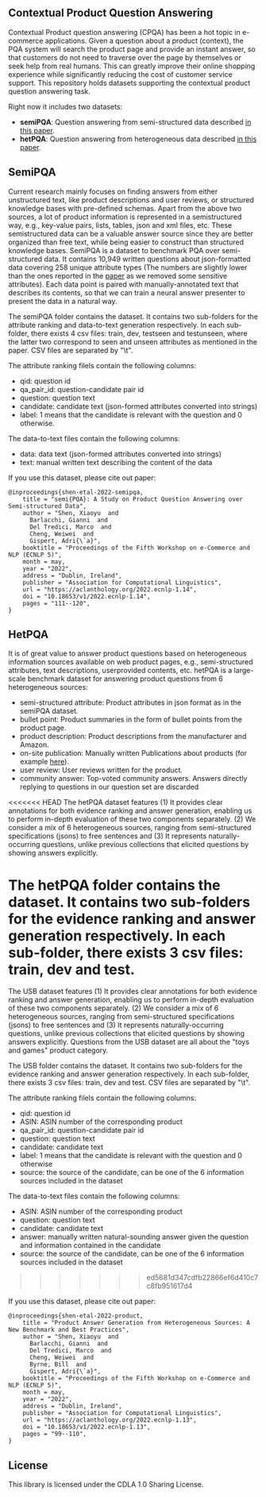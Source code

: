 ## Contextual Product Question Answering

Contextual Product question answering (CPQA) has been a hot topic in e-commerce applications. Given a question about a product (context), the PQA system will search the product page and provide an instant answer, so that customers do not need to traverse over the page by themselves or seek help from real humans.
This can greatly improve their online shopping experience while significantly reducing the cost of customer service support.
This repository holds datasets supporting the contextual product question answering task.

Right now it includes two datasets:

* **semiPQA**: Question answering from semi-structured data described [in this paper](https://aclanthology.org/2022.ecnlp-1.14.pdf).
* **hetPQA**: Question answering from heterogeneous data described [in this paper](https://aclanthology.org/2022.ecnlp-1.13.pdf).

## SemiPQA

Current research mainly focuses on finding answers from either unstructured text, like product descriptions and user reviews, or structured
knowledge bases with pre-defined schemas. Apart from the above two sources, a lot of product information is represented in a semistructured way, e.g., key-value pairs, lists, tables, json and xml files, etc. These semistructured data can be a valuable answer source since they are better organized than free text, while being easier to construct than structured knowledge bases.  SemiPQA is a dataset to benchmark PQA over semi-structured data. It contains 10,949 written questions about json-formatted data covering 258 unique attribute types (The numbers are slightly lower than the ones reported in the [paper](https://aclanthology.org/2022.ecnlp-1.14.pdf) as we removed some sensitive attributes). Each data point is paired with manually-annotated text that describes its contents, so that we can train a neural answer presenter to present the data in a natural way.


The semiPQA folder contains the dataset. It contains two sub-folders for the attribute ranking and data-to-text generation respectively. In each sub-folder, there exists 4 csv files: train, dev, testseen and testunseen, where the latter two correspond to seen and unseen attributes as mentioned in the paper. CSV files are separated by "\t". 

The attribute ranking filels contain the following columns:
* qid: question id
* qa_pair_id: question-candidate pair id
* question: question text
* candidate: candidate text (json-formed attributes converted into strings)
* label: 1 means that the candidate is relevant with the  question and 0 otherwise.

The data-to-text files contain the  following columns:
* data: data text (json-formed attributes converted into strings)
* text: manual written text describing the content of the data

If you use this dataset, please cite out paper:

```
@inproceedings{shen-etal-2022-semipqa,
    title = "semi{PQA}: A Study on Product Question Answering over Semi-structured Data",
    author = "Shen, Xiaoyu  and
      Barlacchi, Gianni  and
      Del Tredici, Marco  and
      Cheng, Weiwei  and
      Gispert, Adri{\`a}",
    booktitle = "Proceedings of the Fifth Workshop on e-Commerce and NLP (ECNLP 5)",
    month = may,
    year = "2022",
    address = "Dublin, Ireland",
    publisher = "Association for Computational Linguistics",
    url = "https://aclanthology.org/2022.ecnlp-1.14",
    doi = "10.18653/v1/2022.ecnlp-1.14",
    pages = "111--120",
}
```
## HetPQA

It is of great value to answer product questions based on heterogeneous information sources available on web product pages, e.g., semi-structured attributes, text descriptions, userprovided contents, etc. hetPQA is a large-scale benchmark dataset for answering product questions from 6 heterogeneous sources:
* semi-structured attribute: Product attributes in json format as in the semiPQA dataset.
* bullet point: Product summaries in the form of bullet points from the product page.
* product description: Product descriptions from the manufacturer and Amazon.
* on-site publication: Manually written Publications about products (for example [here](https://www.amazon.com/ospublishing/story/14423b91-4203-413e-a885-6005dca8d68e)).
* user review: User reviews written for the product.
* community answer: Top-voted community answers. Answers directly replying to questions in our question set are discarded

<<<<<<< HEAD
The hetPQA dataset features (1) It provides clear annotations for both evidence ranking and answer generation, enabling us to perform in-depth evaluation of these two components separately. (2) We consider a mix of 6 heterogeneous sources, ranging from semi-structured specifications (jsons) to free sentences and (3) It represents naturally-occurring questions, unlike previous collections that elicited questions by showing answers explicitly.

The hetPQA folder contains the dataset. It contains two sub-folders for the evidence ranking and answer generation respectively. In each sub-folder, there exists 3 csv files: train, dev and test.
=======
The USB dataset features (1) It provides clear annotations for both evidence ranking and answer generation, enabling us to perform in-depth evaluation of these two components separately. (2) We consider a mix of 6 heterogeneous sources, ranging from semi-structured specifications (jsons) to free sentences and (3) It represents naturally-occurring questions, unlike previous collections that elicited questions by showing answers explicitly. Questions from the USB dataset are all about the "toys and games" product category.

The USB folder contains the dataset. It contains two sub-folders for the evidence ranking and answer generation respectively. In each sub-folder, there exists 3 csv files: train, dev and test. CSV files are separated by "\t". 

The attribute ranking filels contain the following columns:
* qid: question id
* ASIN: ASIN number of the corresponding product
* qa_pair_id: question-candidate pair id
* question: question text
* candidate: candidate text
* label: 1 means that the candidate is relevant with the  question and 0 otherwise
* source: the source of the candidate, can be one of the 6 information sources included in the dataset

The data-to-text files contain the  following columns:
* ASIN: ASIN number of the corresponding product
* question: question text
* candidate: candidate text
* answer: manually written natural-sounding answer given the question and information contained in the candidate
* source: the source of the candidate, can be one of the 6 information sources included in the dataset
>>>>>>> ed5681d347cdfb22866ef6d410c7c8fb951617d4

If you use this dataset, please cite out paper:

```
@inproceedings{shen-etal-2022-product,
    title = "Product Answer Generation from Heterogeneous Sources: A New Benchmark and Best Practices",
    author = "Shen, Xiaoyu  and
      Barlacchi, Gianni  and
      Del Tredici, Marco  and
      Cheng, Weiwei  and
      Byrne, Bill  and
      Gispert, Adri{\`a}",
    booktitle = "Proceedings of the Fifth Workshop on e-Commerce and NLP (ECNLP 5)",
    month = may,
    year = "2022",
    address = "Dublin, Ireland",
    publisher = "Association for Computational Linguistics",
    url = "https://aclanthology.org/2022.ecnlp-1.13",
    doi = "10.18653/v1/2022.ecnlp-1.13",
    pages = "99--110",
}
```

## License

This library is licensed under the CDLA 1.0 Sharing License.

